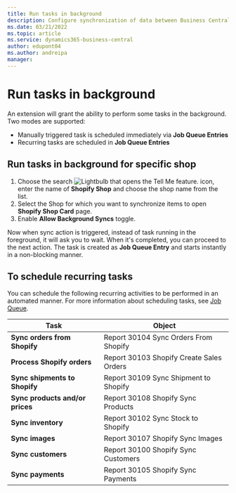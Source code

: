 ```yaml
---
title: Run tasks in background 
description: Configure synchronization of data between Business Central and Shopify in background.
ms.date: 03/21/2022
ms.topic: article
ms.service: dynamics365-business-central
author: edupont04
ms.author: andreipa
manager: 
---
```


# Run tasks in background

An extension will grant the ability to perform some tasks in the background. Two modes are supported:

- Manually triggered task is scheduled immediately via **Job Queue Entries**
- Recurring tasks are scheduled in **Job Queue Entries**

## Run tasks in background for specific shop

1. Choose the search ![Lightbulb that opens the Tell Me feature.](../media/ui-search/search_small.png "Tell me what you want to do") icon, enter the name of **Shopify Shop** and choose the shop name from the list.
2. Select the Shop for which you want to synchronize items to open **Shopify Shop Card** page.
3. Enable **Allow Background Syncs** toggle.

Now when sync action is triggered, instead of task running in the foreground, it will ask you to wait. When it's completed, you can proceed to the next action. The task is created as **Job Queue Entry** and starts instantly in a non-blocking manner.

## To schedule recurring tasks

You can schedule the following recurring activities to be performed in an automated manner. For more information about scheduling tasks, see [Job Queue](../admin-job-queues-schedule-tasks.md).

|Task|Object|
|------|------------|
|**Sync orders from Shopify**|Report 30104 Sync Orders From Shopify|
|**Process Shopify orders**|Report 30103 Shopify Create Sales Orders|
|**Sync shipments to Shopify**|Report 30109 Sync Shipment to Shopify|
|**Sync products and/or prices**|Report 30108 Shopify Sync Products|
|**Sync inventory**|Report 30102 Sync Stock to Shopify|
|**Sync images**|Report 30107 Shopify Sync Images|
|**Sync customers**|Report 30100 Shopify Sync Customers|
|**Sync payments**|Report 30105 Shopify Sync Payments|
